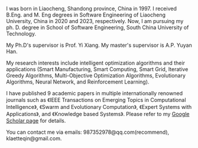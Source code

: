 <p>I was born in Liaocheng, Shandong province, China in 1997. I received B.Eng. and M. Eng degrees in Software Engineering of Liaocheng University, China in 2020 and 2023, respectively. Now, I am pursuing my ph. D. degree in School of Software Engineering, South China University of Technology. </p>

<p>My Ph.D's supervisor is Prof. Yi Xiang. My master's supervisor is A.P. Yuyan Han.</p>

<p>My research interests include intelligent optimization algorithms and their applications (Smart Manufacturing, Smart Computing, Smart Grid, Iterative Greedy Algorithms, Multi-Objective Optimization Algorithms, Evolutionary Algorithms, Neural Network, and Reinforcement Learning). </p>

<p>I have published 9 academic papers in multiple internationally renowned journals such as 《IEEE Transactions on Emerging Topics in Computational Intelligence》, 《Swarm and Evolutionary Computation》, 《Expert Systems with Applications》, and 《Knowledge based Systems》. Please refer to my <a href='https://scholar.google.com/citations?user=TaClukkAAAAJ'>Google Scholar page</a> for details. </p>

<p>You can contact me via emails: 987352978@qq.com(recommend), &nbsp;  klaetteqin@gmail.com.</p>
